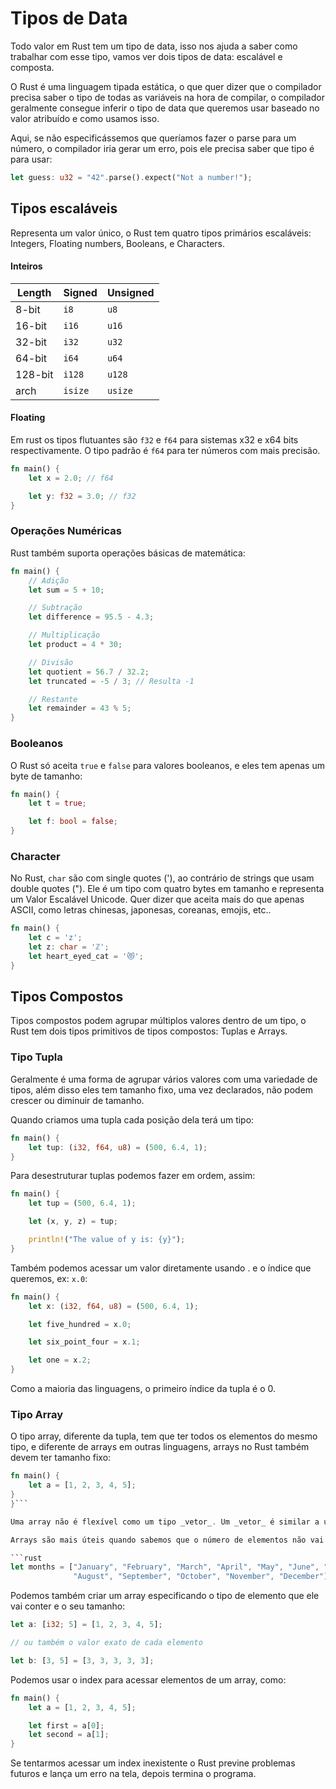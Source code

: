 # Tipos de Data

Todo valor em Rust tem um tipo de data, isso nos ajuda a saber como trabalhar com esse tipo, vamos ver dois tipos de data: escalável e composta.

O Rust é uma linguagem tipada estática, o que quer dizer que o compilador precisa saber o tipo de todas as variáveis na hora de compilar, o compilador geralmente consegue inferir o tipo de data que queremos usar baseado no valor atribuído e como usamos isso.

Aqui, se não especificássemos que queríamos fazer o parse para um número, o compilador iria gerar um erro, pois ele precisa saber que tipo é para usar:

```rust
let guess: u32 = "42".parse().expect("Not a number!");
```

## Tipos escaláveis

Representa um valor único, o Rust tem quatro tipos primários escaláveis: Integers, Floating numbers, Booleans, e Characters.

#### Inteiros 
|Length|Signed|Unsigned|
|---|---|---|
|8-bit|`i8`|`u8`|
|16-bit|`i16`|`u16`|
|32-bit|`i32`|`u32`|
|64-bit|`i64`|`u64`|
|128-bit|`i128`|`u128`|
|arch|`isize`|`usize`|

#### Floating

Em rust os tipos flutuantes são ```f32``` e ```f64``` para sistemas x32 e x64 bits respectivamente. O tipo padrão é ```f64``` para ter números com mais precisão.

```rust
fn main() {
    let x = 2.0; // f64

    let y: f32 = 3.0; // f32
}
```


### Operações Numéricas

Rust também suporta operações básicas de matemática: 

```rust
fn main() {
    // Adição
    let sum = 5 + 10;

    // Subtração
    let difference = 95.5 - 4.3;

    // Multiplicação
    let product = 4 * 30;

    // Divisão
    let quotient = 56.7 / 32.2;
    let truncated = -5 / 3; // Resulta -1

    // Restante
    let remainder = 43 % 5;
}
```

### Booleanos

O Rust só aceita ```true``` e ```false``` para valores booleanos, e eles tem apenas um byte de tamanho:

```rust
fn main() {
    let t = true;

    let f: bool = false;
}
```

### Character 

No Rust, ```char``` são com single quotes ('), ao contrário de strings que usam double quotes ("). Ele é um tipo com quatro bytes em tamanho e representa um Valor Escalável Unicode. Quer dizer que aceita mais do que apenas ASCII, como letras chinesas, japonesas, coreanas, emojis, etc..

```rust
fn main() {
    let c = 'z';
    let z: char = 'ℤ'; 
    let heart_eyed_cat = '😻';
}
```



## Tipos Compostos

Tipos compostos podem agrupar múltiplos valores dentro de um tipo, o Rust tem dois tipos primitivos de tipos compostos: Tuplas e Arrays.

### Tipo Tupla

Geralmente é uma forma de agrupar vários valores com uma variedade de tipos, além disso eles tem tamanho fixo, uma vez declarados, não podem crescer ou diminuir de tamanho.

Quando criamos uma tupla cada posição dela terá um tipo:

```rust
fn main() {
    let tup: (i32, f64, u8) = (500, 6.4, 1);
}
```

Para desestruturar tuplas podemos fazer em ordem, assim:

```rust
fn main() {
    let tup = (500, 6.4, 1);

    let (x, y, z) = tup;

    println!("The value of y is: {y}");
}
```

Também podemos acessar um valor diretamente usando . e o índice que queremos, ex: ```x.0```: 

```rust
fn main() {
    let x: (i32, f64, u8) = (500, 6.4, 1);

    let five_hundred = x.0;

    let six_point_four = x.1;

    let one = x.2;
}
```

Como a maioria das linguagens, o primeiro índice da tupla é o 0.



### Tipo Array

O tipo array, diferente da tupla, tem que ter todos os elementos do mesmo tipo, e diferente de arrays em outras linguagens, arrays no Rust também devem ter tamanho fixo:

```rust
fn main() {
    let a = [1, 2, 3, 4, 5];
}
}```

Uma array não é flexível como um tipo _vetor_. Um _vetor_ é similar a uma coleção de tipos, provida da biblioteca standard, que permite crescer e diminuir de tamanho, vamos discutir mais a frente.

Arrays são mais úteis quando sabemos que o número de elementos não vai mudar, como por exemplo, os meses de um ano: 

```rust
let months = ["January", "February", "March", "April", "May", "June", "July",
              "August", "September", "October", "November", "December"];
```

Podemos também criar um array especificando o tipo de elemento que ele vai conter e o seu tamanho:

```rust
let a: [i32; 5] = [1, 2, 3, 4, 5];

// ou também o valor exato de cada elemento

let b: [3, 5] = [3, 3, 3, 3, 3];
```

Podemos usar o index para acessar elementos de um array, como:

```rust
fn main() {
    let a = [1, 2, 3, 4, 5];

    let first = a[0];
    let second = a[1];
}
```

Se tentarmos acessar um index inexistente o Rust previne problemas futuros e lança um erro na tela, depois termina o programa.



